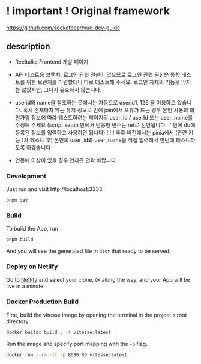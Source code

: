 # ! important !  Original framework
https://github.com/socketbear/vue-dev-guide
## description

- Reeltalks Frontend 개발 페이지

- API 테스트용 브랜치. 로그인 관련 권한이 없으므로 로그인 관련 권한은 
    통합 테스트를 위한 브랜치를 마련할테니 따로 테스트해 주세요.
    로그인 자체의 기능을 막지는 않았지만, 그다지 유효하지 않습니다.
- userid와 name을 참조하는 곳에서는 자동으로 userid1, 123 을 이용하고 있습니다.
    혹시 존재하지 않는 유저 정보로 인해 join에서 오류가 뜨는 경우
    본인 사용의 회원가입 정보에 따라 테스트하려는 페이지의 user_id / userId 또는 user_name를 수정해 주세요
    (script setup 안에서 반응형 변수는 ref로 선언됩니다. '' 안에 db에 등록된 정보를 입력하고 사용하면 됩니다) !!!!! 추후 버전에서는 pinia에서 (관련 기능 1차 테스트 후)
    본인의 user_id와 user_name을 직접 입력해서 한번에 테스트하도록 하겠습니다
- 연동에 이상이 있을 경우 언제든 연락 바랍니다.
### Development

Just run and visit http://localhost:3333

```bash
pnpm dev
```

### Build

To build the App, run

```bash
pnpm build
```

And you will see the generated file in `dist` that ready to be served.

### Deploy on Netlify

Go to [Netlify](https://app.netlify.com/start) and select your clone, `OK` along the way, and your App will be live in a minute.

### Docker Production Build

First, build the vitesse image by opening the terminal in the project's root directory.

```bash
docker buildx build . -t vitesse:latest
```

Run the image and specify port mapping with the `-p` flag.

```bash
docker run --rm -it -p 8080:80 vitesse:latest
```
